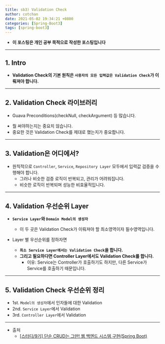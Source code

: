 ```yaml
---
title: sb3) Validation Check 
author: cotchan 
date: 2021-05-02 19:34:21 +0800 
categories: [Spring-Boot3]
tags: [spring-boot3] 
---
```


+ **이 포스팅은 개인 공부 목적으로 작성한 포스팅입니다**

---

## 1. Intro

+ **Validation Check의 기본 원칙은 `사용자의 모든 입력값은 Validation Check`가 이뤄져야 합니다.**

---

## 2. Validation Check 라이브러리 

+ Guava Preconditions(checkNull, checkArgument) 등 많습니다.
- 뭘 써야하는지는 중요치 않습니다.
- 중요한 것은 Validation Check를 제대로 했는지가 중요합니다.

---

## 3. Validation은 어디에서?

- 원칙적으로 `Controller`, `Service`, `Repository Layer` 모두에서 입력값 검증을 수행해야 합니다.
  - 그러나 비슷한 검증 로직이 반복되고, 관리가 어려워집니다.
  - 비슷한 로직이 반복되며 성능한 비효율적입니다.

---

## 4. Validation 우선순위 Layer

+ **`Service Layer`와 `Domain Model의 생성자`**
  + 이 두 곳은 Validation Check가 이뤄져야 할 최소영역이자 필수영역입니다.

+ Layer 별 우선순위를 정하자면 
  + **`최소 Service Layer에서는 Validation Check`을 합니다.**
  + **그리고 필요하다면 Controller Layer에서도 Validation Check를 합니다.**
    - 이유: Service는 Controller가 호출하기도 하지만, 다른 Service가 Service를 호출하기 때문입니다.

---

## 5. Validation Check 우선순위 정리

+ 1st. `Model의 생성자`에서 인자들에 대한 Validation
+ 2nd. `Service Layer`에서 Validation
+ 3rd. `Controller Layer`에서 Validation

---

+ 출처
    + [[스터디/9기] 단순 CRUD는 그만! 웹 백엔드 시스템 구현(Spring Boot)](https://programmers.co.kr/learn/courses/11694) 
